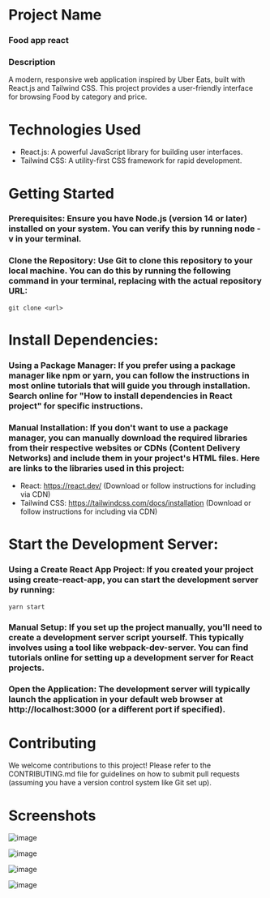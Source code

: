 # Project Name
### Food app react

### Description

A modern, responsive web application inspired by Uber Eats, built with React.js and Tailwind CSS. This project provides a user-friendly interface for browsing Food by category and price.

# Technologies Used
* React.js: A powerful JavaScript library for building user interfaces.
* Tailwind CSS: A utility-first CSS framework for rapid development.

# Getting Started
### Prerequisites: Ensure you have Node.js (version 14 or later) installed on your system. You can verify this by running node -v in your terminal.

### Clone the Repository: Use Git to clone this repository to your local machine. You can do this by running the following command in your terminal, replacing <url> with the actual repository URL:
`git clone <url>`

# Install Dependencies:

### Using a Package Manager: If you prefer using a package manager like npm or yarn, you can follow the instructions in most online tutorials that will guide you through installation. Search online for "How to install dependencies in React project" for specific instructions.
### Manual Installation: If you don't want to use a package manager, you can manually download the required libraries from their respective websites or CDNs (Content Delivery Networks) and include them in your project's HTML files. Here are links to the libraries used in this project:
  * React: https://react.dev/ (Download or follow instructions for including via CDN)
  * Tailwind CSS: https://tailwindcss.com/docs/installation (Download or follow instructions for including via CDN)

# Start the Development Server:

### Using a Create React App Project: If you created your project using create-react-app, you can start the development server by running: 
`yarn start` 
### Manual Setup: If you set up the project manually, you'll need to create a development server script yourself. This typically involves using a tool like webpack-dev-server. You can find tutorials online for setting up a development server for React projects.
### Open the Application: The development server will typically launch the application in your default web browser at http://localhost:3000 (or a different port if specified).

# Contributing
We welcome contributions to this project! Please refer to the CONTRIBUTING.md file for guidelines on how to submit pull requests (assuming you have a version control system like Git set up).


# Screenshots
![image](https://github.com/darkdemon5/food-app-react/assets/58883828/7841ff64-12c5-4ce5-b7f2-15f0f8988025)

![image](https://github.com/darkdemon5/food-app-react/assets/58883828/b8eefa54-dd75-43a6-a727-53c0fe235840)

![image](https://github.com/darkdemon5/food-app-react/assets/58883828/7ff53cf0-5746-4974-b7d5-b28f138486dc)

![image](https://github.com/darkdemon5/food-app-react/assets/58883828/225447f1-2685-4404-979b-bccf4dd2e02e)


